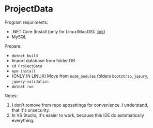 # ProjectData

Program requriments:

- .NET Core (Install (only for Linux/MacOS): [link](https://dotnet.microsoft.com/download))
- MySQL

Prepare:
- ```dotnet build```
- Import database from folder DB
- ```cd ProjectData```
- ```npm install```
- (ONLY IN LINUX) Move from ```node_modules``` folders ```bootstrap```, ```jqeury```, ```jquery-validation```
- ```dotnet run```

Notes:

1. I don't remove from repo appsettings for convenience. I understand, that it's unsecurity.
2. In VS Studio, it's easier to work, because this IDE do automatically everything.
